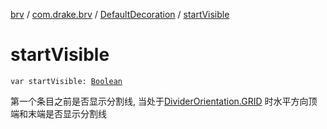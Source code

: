 [brv](../../index.md) / [com.drake.brv](../index.md) / [DefaultDecoration](index.md) / [startVisible](./start-visible.md)

# startVisible

`var startVisible: `[`Boolean`](https://kotlinlang.org/api/latest/jvm/stdlib/kotlin/-boolean/index.html)

第一个条目之前是否显示分割线, 当处于[DividerOrientation.GRID](../../com.drake.brv.annotaion/-divider-orientation/-g-r-i-d.md) 时水平方向顶端和末端是否显示分割线

